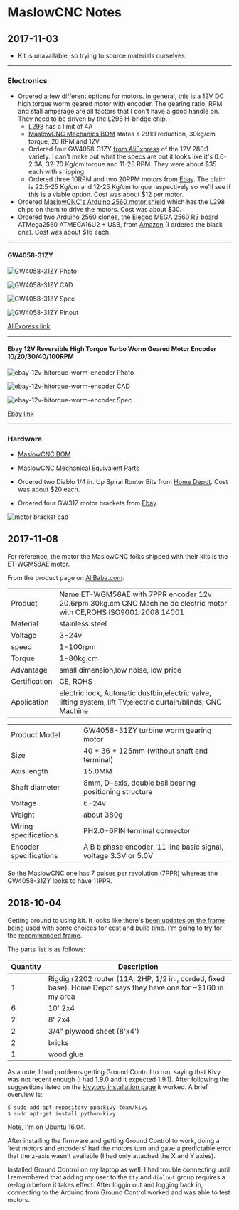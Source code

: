 MaslowCNC Notes
===

2017-11-03
---

* Kit is unavailable, so trying to source materials ourselves.

---

### Electronics

* Ordered a few different options for motors.
In general, this is a 12V DC high torque worm geared motor with encoder.
The gearing ratio, RPM and stall amperage are all factors that I don't have
a good handle on.  They need to be driven by the L298 H-bridge chip.
  - [L298](https://raw.githubusercontent.com/abetusk/dev/projects/maslowcnc/doc/L298_H_Bridge.pdf) has a limit of 4A
  - [MaslowCNC Mechanics BOM](https://github.com/MaslowCNC/Mechanics/blob/master/BOM.txt) states a 291:1 reduction, 30kg/cm torque, 20 RPM and 12V
  - Ordered four GW4058-31ZY [from AliExpress](https://www.aliexpress.com/item/GW4058-31ZY-DC-worm-gear-motor-With-Magnetic-Bipolar-hall-encoder-CW-CCW/32829395257.html) of the 12V 280:1 variety. I can't make out what the specs are but it looks like it's 0.6-2.3A, 32-70 Kg/cm torque and 11-28 RPM.  They were about $35 each with shipping.
  - Ordered three 10RPM and two 20RPM motors from [Ebay](https://www.ebay.com/itm/DC-12V-Reversible-High-Torque-Turbo-Worm-Geared-Motor-Encoder-10-20-30-40-100RPM/182326886308).  The claim is 22.5-25 Kg/cm and 12-25 Kg/cm torque respectively so we'll see if this is a viable option.  Cost was about $12 per motor.
* Ordered [MaslowCNC's Arduino 2560 motor shield](http://www.maslowcnc.com/store/arduino-shield) which has the L298 chips on them to drive the motors.  Cost was about $30.
* Ordered two Arduino 2560 clones, the Elegoo MEGA 2560 R3 board ATMega2560 ATMEGA16U2 + USB, from [Amazon](https://www.amazon.com/Elegoo-Board-ATmega2560-ATMEGA16U2-Arduino/dp/B01H4ZLZLQ/ref=sr_1_1) (I ordered the black one).  Cost was about $16 each.

---

#### GW4058-31ZY

![GW4058-31ZY Photo](https://raw.githubusercontent.com/abetusk/dev/release/projects/maslowcnc/img/GW4058-31ZY_photo.png)

![GW4058-31ZY CAD](https://raw.githubusercontent.com/abetusk/dev/release/projects/maslowcnc/img/GW4058-31ZY_cad.png)

![GW4058-31ZY Spec](https://raw.githubusercontent.com/abetusk/dev/release/projects/maslowcnc/img/GW4058-31ZY_spec.png)

![GW4058-31ZY Pinout](https://raw.githubusercontent.com/abetusk/dev/release/projects/maslowcnc/img/GW4058-31ZY_pinout.png)

[AliExpress link](https://www.aliexpress.com/item/GW4058-31ZY-DC-worm-gear-motor-With-Magnetic-Bipolar-hall-encoder-CW-CCW/32829395257.html)

---

#### Ebay 12V Reversible High Torque Turbo Worm Geared Motor Encoder 10/20/30/40/100RPM

![ebay-12v-hitorque-worm-encoder Photo](https://raw.githubusercontent.com/abetusk/dev/release/projects/maslowcnc/img/ebay-12v-hitorque-worm-encoder_photo.png)

![ebay-12v-hitorque-worm-encoder CAD](https://raw.githubusercontent.com/abetusk/dev/release/projects/maslowcnc/img/ebay-12v-hitorque-worm-encoder_cad.png)

![ebay-12v-hitorque-worm-encoder Spec](https://raw.githubusercontent.com/abetusk/dev/release/projects/maslowcnc/img/ebay-12v-hitorque-worm-encoder_spec.png)

[Ebay link](https://www.ebay.com/itm/DC-12V-Reversible-High-Torque-Turbo-Worm-Geared-Motor-Encoder-10-20-30-40-100RPM/182326886308)

---

### Hardware

* [MaslowCNC BOM](https://github.com/MaslowCNC/Mechanics/blob/master/BOM.txt)

* [MaslowCNC Mechanical Equivalent Parts](https://github.com/MaslowCNC/Mechanics/wiki/DIY-Kit-Mechanical-Equivalent-Parts)

* Ordered two Diablo 1/4 in. Up Spiral Router Bits from [Home Depot](https://www.homedepot.com/p/Diablo-1-4-in-Up-Spiral-Router-Bit-DR75101/204073552).  Cost was about $20 each.

* Ordered four GW31Z motor brackets from [Ebay](https://www.ebay.com/itm/GW31ZY-GW370-DC-Geared-Block-gear-Motor-bracket-Horizontal-mount-Paint-TH-3mm/182655289000).

![motor bracket cad](https://raw.githubusercontent.com/abetusk/dev/release/projects/maslowcnc/img/motor-bracket_cad.jpg)

2017-11-08
---

For reference, the motor the MaslowCNC folks shipped with their kits is the ET-WGM58AE motor.

From the product page on [AliBaba.com](https://etonm.en.alibaba.com/product/60665360361-803643106/ET_WGM58AE_with_7PPR_encoder_12v_20_6rpm_30kg_cm_CNC_Machine_dc_electric_motor.html):

|   |   |
|---|---|
| Product | Name ET-WGM58AE with 7PPR encoder 12v 20.6rpm 30kg.cm CNC Machine dc electric motor with CE,ROHS ISO9001:2008 14001 |
| Material | stainless steel |
| Voltage | 3-24v |
| speed | 1-100rpm |
| Torque | 1-80kg.cm |
| Advantage | small dimension,low noise, low price |
| Certification | CE, ROHS |
| Application | electric lock, Autonatic dustbin,electric valve, lifting system, lift TV;electric curtain/blinds, CNC Machine |


|   |   |
|---|---|
| Product Model | GW4058-31ZY turbine worm gearing motor |
| Size | 40 * 36 * 125mm (without shaft and terminal) |
| Axis length | 15.0MM |
| Shaft diameter | 8mm, D-axis, double ball bearing positioning structure |
| Voltage | 6-24v |
| Weight | about 380g |
| Wiring specifications | PH2.0-6PIN terminal connector |
| Encoder specifications | A B biphase encoder, 11 line basic signal, voltage 3.3V or 5.0V |

So the MaslowCNC one has 7 pulses per revolution (7PPR) whereas the GW4058-31ZY looks to have 11PPR.

2018-10-04
---

Getting around to using kit.
It looks like there's [been updates on the frame](https://github.com/MaslowCNC/Mechanics/wiki/Choose-A-Frame-Design) being used with some choices for cost and build time.
I'm going to try for the [recommended frame](http://maslowcommunitygarden.org/The-Default-Frame.html?instructions=True).

The parts list is as follows:

| Quantity | Description |
|----------|-------------|
| 1        | Rigdig r2202 router (11A, 2HP, 1/2 in., corded, fixed base). Home Depot says they have one for ~$160 in my area |
| 6        | 10' 2x4 |
| 2        | 8' 2x4 |
| 2        | 3/4" plywood sheet (8'x4') |
| 2        | bricks |
| 1        | wood glue |


As a note, I had problems getting Ground Control to run, saying that Kivy was not recent enough (I had 1.9.0 and
it expected 1.9.1).
After following the suggestions listed on the [kivy.org installation page](https://kivy.org/doc/stable/installation/installation-linux.html) it worked.
A brief overview is:

```
$ sudo add-apt-repository ppa:kivy-team/kivy
$ sudo apt-get install python-kivy
```

Note, I'm on Ubuntu 16.04.

After installing the firmware and getting Ground Control to work, doing a 'test motors and encoders' had the motors
turn and gave a predictable error that the z-axis wasn't available (I had only attached the X and Y axies).

Installed Ground Control on my laptop as well.
I had trouble connecting until I remembered that adding my user to the `tty` and `dialout` group requires
a re-login before it takes effect.
After loggin out and logging back in, connecting to the Arduino from Ground Control worked and was able to
test motors.

